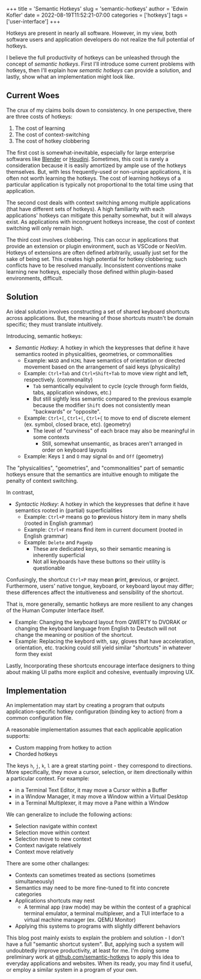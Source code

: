 +++
title = 'Semantic Hotkeys'
slug = 'semantic-hotkeys'
author = 'Edwin Kofler'
date = 2022-08-19T11:52:21-07:00
categories = ['hotkeys']
tags = ['user-interface']
+++

Hotkeys are present in nearly all software. However, in my view, both software users and application developers do not realize the full potential of hotkeys.

I believe the full productivity of hotkeys can be unleashed through the concept of _semantic hotkeys_. First I'll introduce some current problems with hotkeys, then I'll explain how _semantic hotkeys_ can provide a solution, and lastly, show what an implementation might look like.

## Current Woes

The crux of my claims boils down to consistency. In one perspective, there are three costs of hotkeys:

1. The cost of learning
2. The cost of context-switching
3. The cost of hotkey clobbering

The first cost is somewhat-inevitable, especially for large enterprise softwares like [Blender](https://www.blender.org) or [Houdini](https://www.sidefx.com). Sometimes, this cost is rarely a consideration because it is easily amortized by ample use of the hotkeys themselves. But, with less frequently-used or non-unique applications, it is often not worth learning the hotkeys. The cost of learning hotkeys of a particular application is typically not proportional to the total time using that application.

The second cost deals with context switching among multiple applications (that have different sets of hotkeys). A high familiarity with each applications' hotkeys can mitigate this penalty somewhat, but it will always exist. As applications with incongruent hotkeys increase, the cost of context switching will only remain high.

The third cost involves clobbering. This can occur in applications that provide an extension or plugin environment, such as VSCode or NeoVim. Hotkeys of extensions are often defined  arbitrarily, usually just set for the sake of being set. This creates high potential for hotkey clobbering; such conflicts have to be resolved manually. Inconsistent conventions make learning new hotkeys, especially those defined within plugin-based environments, difficult.

## Solution

An ideal solution involves constructing a set of shared keyboard shortcuts across applications. But, the meaning of those shortcuts mustn't be domain specific; they must translate intuitively.

Introducing, semantic hotkeys:

- _Semantic Hotkey_: A hotkey in which the keypresses that define it have semantics rooted in physicalities, geometries, or commonalities
  - Example:  `WASD` and `HJKL` have semantics of orientation or directed movement based on the arrangement of said keys (physicality)
  - Example: `Ctrl+Tab` and `Ctrl+Shift+Tab` to move view right and left, respectively. (commonality)
    - `Tab` semantically equivalent to cycle (cycle through form fields, tabs, application windows, etc.)
    - But still sightly less semantic compared to the previous example because the modifier `Shift` does not consistently mean "backwards" or "opposite".
  - Example: `Ctrl+[`, `Ctrl+(`, `Ctrl+{` to move to end of discrete element (ex. symbol, closed brace, etc). (geometry)
    - The level of "curviness" of each brace may also be meaningful in some contexts
      - Still, somewhat unsemantic, as braces aren't arranged in order on keyboard layouts
  - Example: Keys `I` and `O` may signal `On` and `Off` (geometry)

The "physicalities", "geometries", and "commonalities" part of semantic hotkeys ensure that the semantics are intuitive enough to mitigate the penalty of context switching.

In contrast,

- _Syntactic Hotkey_: A hotkey in which the keypresses that define it have semantics rooted in (partial) superficialities
  - Example: `Ctrl+P` means go to **p**revious history item in many shells (rooted in English grammar)
  - Example: `Ctrl+F` means **f**ind item in current document (rooted in English grammar)
  - Example: `Delete` and `PageUp`
    - These are dedicated keys, so their semantic meaning is inherently superficial
    - Not all keyboards have these buttons so their utility is questionable

Confusingly, the shortcut `Ctrl+P` may mean **p**rint, **p**revious, or **p**roject. Furthermore, users' native tongue, keyboard, or keyboard layout may differ; these differences affect the intuitiveness and sensibility of the shortcut.

That is, more generally, semantic hotkeys are more resilient to any changes of the Human Computer Interface itself.

- Example: Changing the keyboard layout from QWERTY to DVORAK or changing the keyboard language from English to Deutsch will not change the meaning or position of the shortcut.
- Example: Replacing the keybord with, say, gloves that have acceleration, orientation, etc. tracking could still yield similar "shortcuts" in whatever form they exist

Lastly, Incorporating these shortcuts encourage interface designers to thing about making UI paths more explicit and cohesive, eventually improving UX.

## Implementation

An implementation may start by creating a program that outputs application-specific hotkey configuration (binding key to action) from a common configuration file.

A reasonable implementation assumes that each applicable application supports:

- Custom mapping from hotkey to action
- Chorded hotkeys

The keys `h`, `j`, `k`, `l` are a great starting point - they correspond to directions. More specifically, they move a cursor, selection, or item directionally within a particular context. For example:

- in a Terminal Text Editor, it may move a Cursor within a Buffer
- in a Window Manager, it may move a Window within a Virtual Desktop
- in a Terminal Multiplexer, it may move a Pane within a Window

We can generalize to include the following actions:

- Selection navigate within context
- Selection move within context
- Selection move to new context
- Context navigate relatively
- Context move relatively

There are some other challanges:

- Contexts can sometimes treated as sections (sometimes simultaneously)
- Semantics may need to be more fine-tuned to fit into concrete categories
- Applications shortcuts may nest
  - A terminal app (raw mode) may be within the contest of a graphical terminal emulator, a terminal multiplexer, and a TUI interface to a virtual machine manager (ex. QEMU Monitor)
- Applying this systems to programs with slightly different behaviors

This blog post mainly exists to explain the problem and solution - I don't have a full "semantic shortcut system". But, applying such a system will undoubtedly improve productivity, at least for me. I'm doing some preliminary work at [github.com/semantic-hotkeys](https://github.com/semantic-hotkeys) to apply this idea to everyday applications and websites. When its ready, you may find it useful, or employ a similar system in a program of your own.
